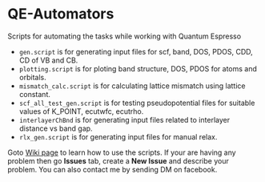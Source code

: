 # QE-Automators
Scripts for automating the tasks while working with Quantum Espresso
* `gen.script` is for generating input files for scf, band, DOS, PDOS, CDD, CD of VB and CB.
* `plotting.script` is for ploting band structure, DOS, PDOS for atoms and orbitals.
* `mismatch_calc.script` is for calculating lattice mismatch using lattice constant.
* `scf_all_test_gen.script` is for testing pseudopotential files for suitable values of K_POINT, ecutwfc, ecutrho.
* `interlayerChBnd` is for generating input files related to interlayer distance vs band gap.
* `rlx_gen.script` is for generating input files for manual relax.

Goto [Wiki page](https://github.com/hn46/QE-Automators/wiki) to learn how to use the scripts.
If your are having any problem then go __Issues__ tab, create a __New Issue__ and describe your problem. You can also contact me by sending DM on facebook. 
